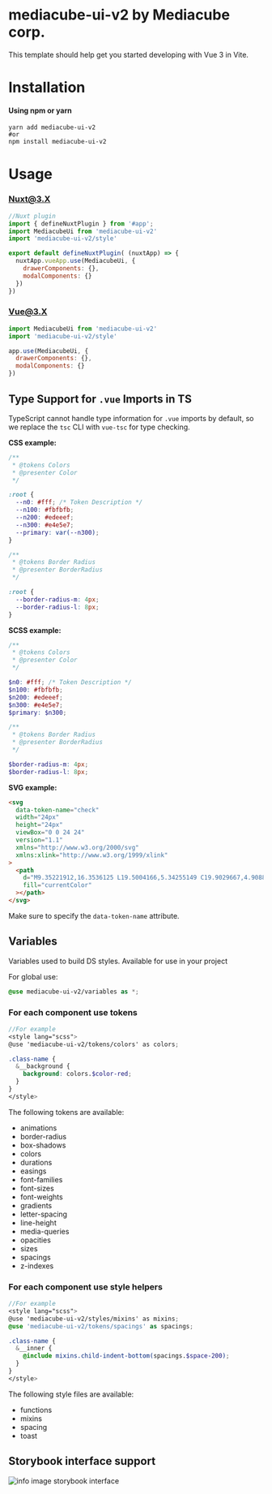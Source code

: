 # mediacube-ui-v2 by Mediacube corp.

This template should help get you started developing with Vue 3 in Vite.

# Installation #
####  Using npm or yarn

```shell
yarn add mediacube-ui-v2
#or
npm install mediacube-ui-v2
```

# Usage #
###  Nuxt@3.X
```js
//Nuxt plugin
import { defineNuxtPlugin } from '#app';
import MediacubeUi from 'mediacube-ui-v2'
import 'mediacube-ui-v2/style'

export default defineNuxtPlugin( (nuxtApp) => {
  nuxtApp.vueApp.use(MediacubeUi, {
    drawerComponents: {},
    modalComponents: {}
  })
})
```
###  Vue@3.X
```js
import MediacubeUi from 'mediacube-ui-v2'
import 'mediacube-ui-v2/style'

app.use(MediacubeUi, {
  drawerComponents: {},
  modalComponents: {}
})
```

## Type Support for `.vue` Imports in TS

TypeScript cannot handle type information for `.vue` imports by default, so we replace the `tsc` CLI with `vue-tsc` for type checking.

 **CSS example:**

 ```css
 /**
  * @tokens Colors
  * @presenter Color
  */

 :root {
   --n0: #fff; /* Token Description */
   --n100: #fbfbfb;
   --n200: #edeeef;
   --n300: #e4e5e7;
   --primary: var(--n300);
 }

 /**
  * @tokens Border Radius
  * @presenter BorderRadius
  */

 :root {
   --border-radius-m: 4px;
   --border-radius-l: 8px;
 }
 ```

 **SCSS example:**

 ```scss
 /**
  * @tokens Colors
  * @presenter Color
  */

 $n0: #fff; /* Token Description */
 $n100: #fbfbfb;
 $n200: #edeeef;
 $n300: #e4e5e7;
 $primary: $n300;

 /**
  * @tokens Border Radius
  * @presenter BorderRadius
  */

 $border-radius-m: 4px;
 $border-radius-l: 8px;
 ```

 **SVG example:**

 ```html
 <svg
   data-token-name="check"
   width="24px"
   height="24px"
   viewBox="0 0 24 24"
   version="1.1"
   xmlns="http://www.w3.org/2000/svg"
   xmlns:xlink="http://www.w3.org/1999/xlink"
 >
   <path
     d="M9.35221912,16.3536125 L19.5004166,5.34255149 C19.9029667,4.90884428 20.5808871,4.88358644 21.0145944,5.28613652 C21.4483016,5.6886866 21.4735594,6.36660707 21.0710093,6.80031428 L10.1375155,18.6574532 C9.71359736,19.1141823 8.99084087,19.1141823 8.56692275,18.6574532 L3.28613652,12.890538 C2.88358644,12.4568308 2.90884428,11.7789103 3.34255149,11.3763602 C3.77625869,10.9738101 4.45417917,10.999068 4.85672925,11.4327752 L9.35221912,16.3536125 Z"
     fill="currentColor"
   ></path>
 </svg>
 ```

 Make sure to specify the `data-token-name` attribute.

## Variables
Variables used to build DS styles. Available for use in your project

For global use:
```scss
@use mediacube-ui-v2/variables as *;
```

### For each component use tokens

```scss
//For example
<style lang="scss">
@use 'mediacube-ui-v2/tokens/colors' as colors;

.class-name {
  &__background {
    background: colors.$color-red;
  }
}
</style>
```

The following tokens are available:

   - animations
   - border-radius
   - box-shadows
   - colors
   - durations
   - easings
   - font-families
   - font-sizes
   - font-weights
   - gradients
   - letter-spacing
   - line-height
   - media-queries
   - opacities
   - sizes
   - spacings
   - z-indexes


### For each component use style helpers

```scss
//For example
<style lang="scss">
@use 'mediacube-ui-v2/styles/mixins' as mixins;
@use 'mediacube-ui-v2/tokens/spacings' as spacings;

.class-name {
  &__inner {
    @include mixins.child-indent-bottom(spacings.$space-200);
  }
}
</style>
```

The following style files are available:

- functions
- mixins 
- spacing 
- toast 

## Storybook interface support

![info image storybook interface](/dist/npm_preview.jpg)

[//]: # (## Available Types)
[//]: # (&mdash;)
[//]: # ()
[//]: # (## Available style tokens)
[//]: # (&mdash;)